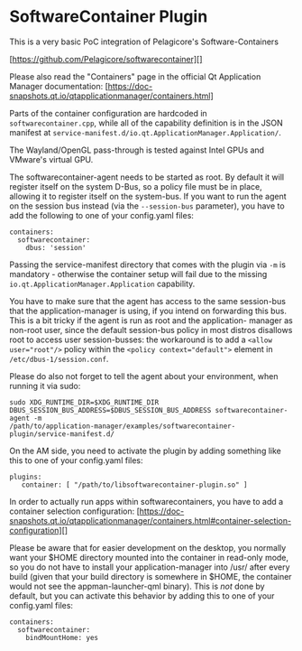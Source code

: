 # SoftwareContainer Plugin

This is a very basic PoC integration of Pelagicore's Software-Containers

[https://github.com/Pelagicore/softwarecontainer][]

Please also read the "Containers" page in the official Qt Application Manager
documentation:
[https://doc-snapshots.qt.io/qtapplicationmanager/containers.html]

Parts of the container configuration are hardcoded in `softwarecontainer.cpp`,
while all of the capability definition is in the JSON manifest at
`service-manifest.d/io.qt.ApplicationManager.Application/`.

The Wayland/OpenGL pass-through is tested against Intel GPUs and VMware's
virtual GPU.

The softwarecontainer-agent needs to be started as root. By default it will
register itself on the system D-Bus, so a policy file must be in place,
allowing it to register itself on the system-bus. If you want to run the
agent on the session bus instead (via the `--session-bus` parameter), you
have to add the following to one of your config.yaml files:
```
containers:
  softwarecontainer:
    dbus: 'session'
```

Passing the service-manifest directory that comes with the plugin via
`-m` is mandatory - otherwise the container setup will fail due to the
missing `io.qt.ApplicationManager.Application` capability.

You have to make sure that the agent has access to the same session-bus
that the application-manager is using, if you intend on forwarding this
bus. This is a bit tricky if the agent is run as root and the application-
manager as non-root user, since the default session-bus policy in most
distros disallows root to access user session-busses: the workaround is to
add a `<allow user="root"/>` policy within the `<policy context="default">`
element in `/etc/dbus-1/session.conf`.

Please do also not forget to tell the agent about your environment, when
running it via sudo:
```
sudo XDG_RUNTIME_DIR=$XDG_RUNTIME_DIR
DBUS_SESSION_BUS_ADDRESS=$DBUS_SESSION_BUS_ADDRESS softwarecontainer-agent -m
/path/to/application-manager/examples/softwarecontainer-plugin/service-manifest.d/
```

On the AM side, you need to activate the plugin by adding something like
this to one of your config.yaml files:
```
plugins:
   container: [ "/path/to/libsoftwarecontainer-plugin.so" ]
```
In order to actually run apps within softwarecontainers, you have to add a
container selection configuration:
[https://doc-snapshots.qt.io/qtapplicationmanager/containers.html#container-selection-configuration][]


Please be aware that for easier development on the desktop, you normally want
your $HOME directory mounted into the container in read-only mode, so you do
not have to install your application-manager into /usr/ after every build
(given that your build directory is somewhere in $HOME, the container would
not see the appman-launcher-qml binary).
This is *not* done by default, but you can activate this behavior by adding
this to one of your config.yaml files:

```
containers:
  softwarecontainer:
    bindMountHome: yes
```
